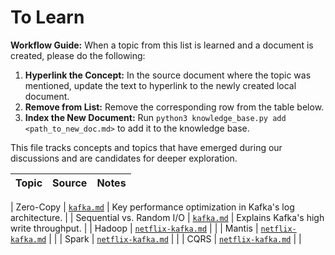 # To Learn

**Workflow Guide:** When a topic from this list is learned and a document is created, please do the following:
1.  **Hyperlink the Concept:** In the source document where the topic was mentioned, update the text to hyperlink to the newly created local document.
2.  **Remove from List:** Remove the corresponding row from the table below.
3.  **Index the New Document:** Run `python3 knowledge_base.py add <path_to_new_doc.md>` to add it to the knowledge base.

This file tracks concepts and topics that have emerged during our discussions and are candidates for deeper exploration.

| Topic | Source | Notes |
| :--- | :--- | :--- |

| Zero-Copy | [`kafka.md`](./products/kafka.md) | Key performance optimization in Kafka's log architecture. |
| Sequential vs. Random I/O | [`kafka.md`](./products/kafka.md) | Explains Kafka's high write throughput. |
| Hadoop | [`netflix-kafka.md`](./case-studies/netflix-kafka.md) | |
| Mantis | [`netflix-kafka.md`](./case-studies/netflix-kafka.md) | |
| Spark | [`netflix-kafka.md`](./case-studies/netflix-kafka.md) | |
| CQRS | [`netflix-kafka.md`](./case-studies/netflix-kafka.md) | |
